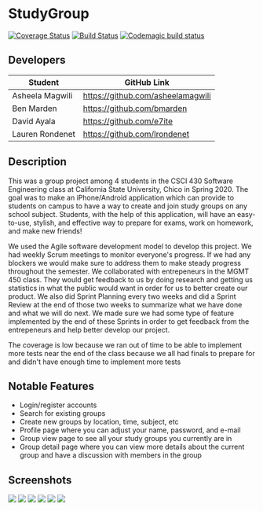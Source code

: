 # StudyGroup
[![Coverage Status](https://coveralls.io/repos/github/ChicoState/StudyGroup/badge.svg?branch=dev)](https://coveralls.io/github/ChicoState/StudyGroup?branch=dev)
[![Build Status](https://travis-ci.org/ChicoState/StudyGroup.svg?branch=dev)](https://travis-ci.org/ChicoState/StudyGroup)
[![Codemagic build status](https://api.codemagic.io/apps/5e794e02d8ea2e17ebd4e5cf/5e794e02d8ea2e17ebd4e5ce/status_badge.svg)](https://codemagic.io/apps/5e794e02d8ea2e17ebd4e5cf/5e794e02d8ea2e17ebd4e5ce/latest_build)

## Developers
Student|GitHub Link
-------|-----------
Asheela Magwili | https://github.com/asheelamagwili
Ben Marden | https://github.com/bmarden
David Ayala | https://github.com/e7ite
Lauren Rondenet | https://github.com/lrondenet

## Description
This was a group project among 4 students in the CSCI 430 Software Engineering class at California State University, Chico in Spring 2020. The goal was to make an iPhone/Android application which can provide to students on campus to have a way to create and join study groups on any school subject. Students, with the help of this application, will have an easy-to-use, stylish, and effective way to prepare for exams, work on homework, and make new friends!

We used the Agile software development model to develop this project. We had weekly Scrum meetings to monitor everyone's progress. If we had any blockers we would make sure to address them to make steady progress throughout the semester. We collaborated with entrepeneurs in the MGMT 450 class. They would get feedback to us by doing research and getting us statistics in what the public would want in order for us to better create our product.  We also did Sprint Planning every two weeks and did a Sprint Review at the end of those two weeks to summarize what we have done and what we will do next. We made sure we had some type of feature implemented by the end of these Sprints in order to get feedback from the entrepeneurs and help better develop our project.

The coverage is low because we ran out of time to be able to implement more tests near the end of the class because we all had finals to prepare for and didn't have enough time to implement more tests 

## Notable Features
- Login/register accounts
- Search for existing groups
- Create new groups by location, time, subject, etc
- Profile page where you can adjust your name, password, and e-mail
- Group view page to see all your study groups you currently are in
- Group detail page where you can view more details about the current group and have a discussion with members in the group

## Screenshots
![](/study_group_app/preview/preview1.png)
![](/study_group_app/preview/preview2.png)
![](/study_group_app/preview/preview3.png)
![](/study_group_app/preview/preview4.png)
![](/study_group_app/preview/preview5.png)
![](/study_group_app/preview/preview6.png)
